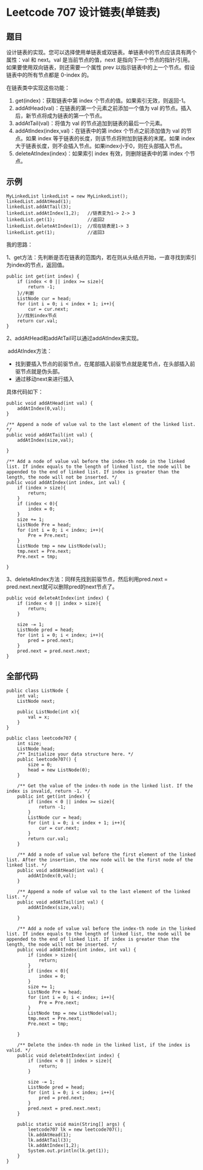 # Leetcode 707 设计链表(单链表)

## 题目

设计链表的实现。您可以选择使用单链表或双链表。单链表中的节点应该具有两个属性：val 和 next。val 是当前节点的值，next 是指向下一个节点的指针/引用。如果要使用双向链表，则还需要一个属性 prev 以指示链表中的上一个节点。假设链表中的所有节点都是 0-index 的。

在链表类中实现这些功能：

1. get(index)：获取链表中第 index 个节点的值。如果索引无效，则返回-1。
2. addAtHead(val)：在链表的第一个元素之前添加一个值为 val 的节点。插入后，新节点将成为链表的第一个节点。
3. addAtTail(val)：将值为 val 的节点追加到链表的最后一个元素。
4. addAtIndex(index,val)：在链表中的第 index 个节点之前添加值为 val  的节点。如果 index 等于链表的长度，则该节点将附加到链表的末尾。如果 index 大于链表长度，则不会插入节点。如果index小于0，则在头部插入节点。
5. deleteAtIndex(index)：如果索引 index 有效，则删除链表中的第 index 个节点。

## 示例

```
MyLinkedList linkedList = new MyLinkedList();
linkedList.addAtHead(1);
linkedList.addAtTail(3);
linkedList.addAtIndex(1,2);   //链表变为1-> 2-> 3
linkedList.get(1);            //返回2
linkedList.deleteAtIndex(1);  //现在链表是1-> 3
linkedList.get(1);            //返回3
```

我的思路：

1、get方法：先判断是否在链表的范围内，若在则从头结点开始，一直寻找到索引为index的节点，返回值。

```
public int get(int index) {
    if (index < 0 || index >= size){
        return -1;
    }//判断
    ListNode cur = head;
    for (int i = 0; i < index + 1; i++){
        cur = cur.next;
    }//找到index节点
    return cur.val;
}
```

2、addAtHead和addAtTail可以通过addAtIndex来实现。

​      addAtIndex方法：

- 找到要插入节点的前驱节点，在尾部插入前驱节点就是尾节点，在头部插入前驱节点就是伪头部。
- 通过移动next来进行插入

具体代码如下：

```
public void addAtHead(int val) {
    addAtIndex(0,val);
}

/** Append a node of value val to the last element of the linked list. */
public void addAtTail(int val) {
    addAtIndex(size,val);

}

/** Add a node of value val before the index-th node in the linked list. If index equals to the length of linked list, the node will be appended to the end of linked list. If index is greater than the length, the node will not be inserted. */
public void addAtIndex(int index, int val) {
    if (index > size){
        return;
    }
    if (index < 0){
        index = 0;
    }
    size += 1;
    ListNode Pre = head;
    for (int i = 0; i < index; i++){
        Pre = Pre.next;
    }
    ListNode tmp = new ListNode(val);
    tmp.next = Pre.next;
    Pre.next = tmp;

}
```

3、deleteAtIndex方法：同样先找到前驱节点，然后利用pred.next = pred.next.next就可以删除pred的next节点了。

```
public void deleteAtIndex(int index) {
    if (index < 0 || index > size){
        return;
    }

    size -= 1;
    ListNode pred = head;
    for (int i = 0; i < index; i++){
        pred = pred.next;
    }
    pred.next = pred.next.next;
}
```

## 全部代码

```
public class ListNode {
    int val;
    ListNode next;

    public ListNode(int x){
        val = x;
    }
}

public class leetcode707 {
    int size;
    ListNode head;
    /** Initialize your data structure here. */
    public leetcode707() {
        size = 0;
        head = new ListNode(0);
    }

    /** Get the value of the index-th node in the linked list. If the index is invalid, return -1. */
    public int get(int index) {
        if (index < 0 || index >= size){
            return -1;
        }
        ListNode cur = head;
        for (int i = 0; i < index + 1; i++){
            cur = cur.next;
        }
        return cur.val;
    }

    /** Add a node of value val before the first element of the linked list. After the insertion, the new node will be the first node of the linked list. */
    public void addAtHead(int val) {
        addAtIndex(0,val);
    }

    /** Append a node of value val to the last element of the linked list. */
    public void addAtTail(int val) {
        addAtIndex(size,val);

    }

    /** Add a node of value val before the index-th node in the linked list. If index equals to the length of linked list, the node will be appended to the end of linked list. If index is greater than the length, the node will not be inserted. */
    public void addAtIndex(int index, int val) {
        if (index > size){
            return;
        }
        if (index < 0){
            index = 0;
        }
        size += 1;
        ListNode Pre = head;
        for (int i = 0; i < index; i++){
            Pre = Pre.next;
        }
        ListNode tmp = new ListNode(val);
        tmp.next = Pre.next;
        Pre.next = tmp;

    }

    /** Delete the index-th node in the linked list, if the index is valid. */
    public void deleteAtIndex(int index) {
        if (index < 0 || index > size){
            return;
        }

        size -= 1;
        ListNode pred = head;
        for (int i = 0; i < index; i++){
            pred = pred.next;
        }
        pred.next = pred.next.next;
    }

    public static void main(String[] args) {
        leetcode707 lk = new leetcode707();
        lk.addAtHead(1);
        lk.addAtTail(3);
        lk.addAtIndex(1,2);
        System.out.println(lk.get(1));
    }
}
```